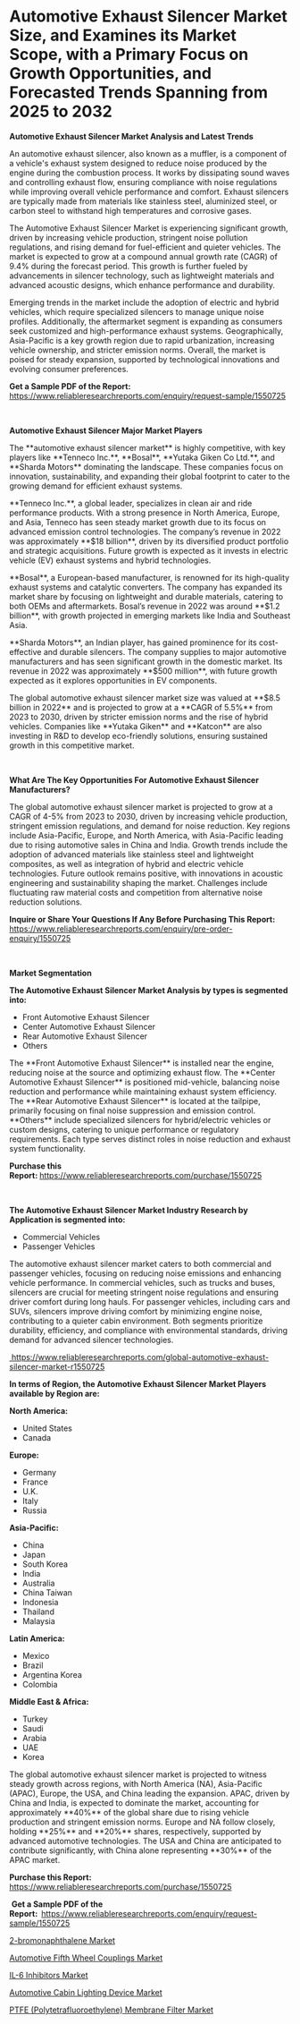 <p><h1>Automotive Exhaust Silencer Market Size, and Examines its Market Scope, with a Primary Focus on Growth Opportunities, and Forecasted Trends Spanning from 2025 to 2032</h1></p><p><strong>Automotive Exhaust Silencer Market Analysis and Latest Trends</strong></p>
<p><p>An automotive exhaust silencer, also known as a muffler, is a component of a vehicle's exhaust system designed to reduce noise produced by the engine during the combustion process. It works by dissipating sound waves and controlling exhaust flow, ensuring compliance with noise regulations while improving overall vehicle performance and comfort. Exhaust silencers are typically made from materials like stainless steel, aluminized steel, or carbon steel to withstand high temperatures and corrosive gases.</p><p>The Automotive Exhaust Silencer Market is experiencing significant growth, driven by increasing vehicle production, stringent noise pollution regulations, and rising demand for fuel-efficient and quieter vehicles. The market is expected to grow at a compound annual growth rate (CAGR) of 9.4% during the forecast period. This growth is further fueled by advancements in silencer technology, such as lightweight materials and advanced acoustic designs, which enhance performance and durability.</p><p>Emerging trends in the market include the adoption of electric and hybrid vehicles, which require specialized silencers to manage unique noise profiles. Additionally, the aftermarket segment is expanding as consumers seek customized and high-performance exhaust systems. Geographically, Asia-Pacific is a key growth region due to rapid urbanization, increasing vehicle ownership, and stricter emission norms. Overall, the market is poised for steady expansion, supported by technological innovations and evolving consumer preferences.</p></p>
<p><strong>Get a Sample PDF of the Report:&nbsp;</strong> <a href="https://www.reliableresearchreports.com/enquiry/request-sample/1550725?utm_campaign=24&utm_medium=2&utm_source=Github&utm_content=ia&utm_term=23012025&utm_id=automotive-exhaust-silencer">https://www.reliableresearchreports.com/enquiry/request-sample/1550725</a></p>
<p>&nbsp;</p>
<p><strong>Automotive Exhaust Silencer Major Market Players</strong></p>
<p><p>The **automotive exhaust silencer market** is highly competitive, with key players like **Tenneco Inc.**, **Bosal**, **Yutaka Giken Co Ltd.**, and **Sharda Motors** dominating the landscape. These companies focus on innovation, sustainability, and expanding their global footprint to cater to the growing demand for efficient exhaust systems.</p><p>**Tenneco Inc.**, a global leader, specializes in clean air and ride performance products. With a strong presence in North America, Europe, and Asia, Tenneco has seen steady market growth due to its focus on advanced emission control technologies. The company’s revenue in 2022 was approximately **$18 billion**, driven by its diversified product portfolio and strategic acquisitions. Future growth is expected as it invests in electric vehicle (EV) exhaust systems and hybrid technologies.</p><p>**Bosal**, a European-based manufacturer, is renowned for its high-quality exhaust systems and catalytic converters. The company has expanded its market share by focusing on lightweight and durable materials, catering to both OEMs and aftermarkets. Bosal’s revenue in 2022 was around **$1.2 billion**, with growth projected in emerging markets like India and Southeast Asia.</p><p>**Sharda Motors**, an Indian player, has gained prominence for its cost-effective and durable silencers. The company supplies to major automotive manufacturers and has seen significant growth in the domestic market. Its revenue in 2022 was approximately **$500 million**, with future growth expected as it explores opportunities in EV components.</p><p>The global automotive exhaust silencer market size was valued at **$8.5 billion in 2022** and is projected to grow at a **CAGR of 5.5%** from 2023 to 2030, driven by stricter emission norms and the rise of hybrid vehicles. Companies like **Yutaka Giken** and **Katcon** are also investing in R&D to develop eco-friendly solutions, ensuring sustained growth in this competitive market.</p></p>
<p>&nbsp;</p>
<p><strong>What Are The Key Opportunities For Automotive Exhaust Silencer Manufacturers?</strong></p>
<p><p>The global automotive exhaust silencer market is projected to grow at a CAGR of 4-5% from 2023 to 2030, driven by increasing vehicle production, stringent emission regulations, and demand for noise reduction. Key regions include Asia-Pacific, Europe, and North America, with Asia-Pacific leading due to rising automotive sales in China and India. Growth trends include the adoption of advanced materials like stainless steel and lightweight composites, as well as integration of hybrid and electric vehicle technologies. Future outlook remains positive, with innovations in acoustic engineering and sustainability shaping the market. Challenges include fluctuating raw material costs and competition from alternative noise reduction solutions.</p></p>
<p><strong>Inquire or Share Your Questions If Any Before Purchasing This Report:</strong> <a href="https://www.reliableresearchreports.com/enquiry/pre-order-enquiry/1550725?utm_campaign=24&utm_medium=2&utm_source=Github&utm_content=ia&utm_term=23012025&utm_id=automotive-exhaust-silencer">https://www.reliableresearchreports.com/enquiry/pre-order-enquiry/1550725</a></p>
<p>&nbsp;</p>
<p><strong>Market Segmentation</strong></p>
<p><strong>The Automotive Exhaust Silencer Market Analysis by types is segmented into:</strong></p>
<p><ul><li>Front Automotive Exhaust Silencer</li><li>Center Automotive Exhaust Silencer</li><li>Rear Automotive Exhaust Silencer</li><li>Others</li></ul></p>
<p><p>The **Front Automotive Exhaust Silencer** is installed near the engine, reducing noise at the source and optimizing exhaust flow. The **Center Automotive Exhaust Silencer** is positioned mid-vehicle, balancing noise reduction and performance while maintaining exhaust system efficiency. The **Rear Automotive Exhaust Silencer** is located at the tailpipe, primarily focusing on final noise suppression and emission control. **Others** include specialized silencers for hybrid/electric vehicles or custom designs, catering to unique performance or regulatory requirements. Each type serves distinct roles in noise reduction and exhaust system functionality.</p></p>
<p><strong>Purchase this Report:&nbsp;</strong><a href="https://www.reliableresearchreports.com/purchase/1550725?utm_campaign=24&utm_medium=2&utm_source=Github&utm_content=ia&utm_term=23012025&utm_id=automotive-exhaust-silencer">https://www.reliableresearchreports.com/purchase/1550725</a></p>
<p>&nbsp;</p>
<p><strong>The Automotive Exhaust Silencer Market Industry Research by Application is segmented into:</strong></p>
<p><ul><li>Commercial Vehicles</li><li>Passenger Vehicles</li></ul></p>
<p><p>The automotive exhaust silencer market caters to both commercial and passenger vehicles, focusing on reducing noise emissions and enhancing vehicle performance. In commercial vehicles, such as trucks and buses, silencers are crucial for meeting stringent noise regulations and ensuring driver comfort during long hauls. For passenger vehicles, including cars and SUVs, silencers improve driving comfort by minimizing engine noise, contributing to a quieter cabin environment. Both segments prioritize durability, efficiency, and compliance with environmental standards, driving demand for advanced silencer technologies.</p></p>
<p><a href="https://www.reliableresearchreports.com/global-automotive-exhaust-silencer-market-r1550725?utm_campaign=24&utm_medium=2&utm_source=Github&utm_content=ia&utm_term=23012025&utm_id=automotive-exhaust-silencer">&nbsp;https://www.reliableresearchreports.com/global-automotive-exhaust-silencer-market-r1550725</a></p>
<p><strong>In terms of Region, the Automotive Exhaust Silencer Market Players available by Region are:</strong></p>
<p>
    <p> <strong> North America: </strong>
        <ul>
            <li>United States</li>
            <li>Canada</li>
        </ul>
        </p> 
    <p> <strong> Europe: </strong>
        <ul>
            <li>Germany</li>
            <li>France</li>
            <li>U.K.</li>
            <li>Italy</li>
            <li>Russia</li>
        </ul>
        </p> 
    <p> <strong> Asia-Pacific: </strong>
        <ul>
            <li>China</li>
            <li>Japan</li>
            <li>South Korea</li>
            <li>India</li>
            <li>Australia</li>
            <li>China Taiwan</li>
            <li>Indonesia</li>
            <li>Thailand</li>
            <li>Malaysia</li>
        </ul>
        </p> 
    <p> <strong> Latin America: </strong>
        <ul>
            <li>Mexico</li>
            <li>Brazil</li>
            <li>Argentina Korea</li>
            <li>Colombia</li>
        </ul>
        </p> 
    <p> <strong> Middle East & Africa: </strong>
        <ul>
            <li>Turkey</li>
            <li>Saudi</li>
            <li>Arabia</li>
            <li>UAE</li>
            <li>Korea</li>
        </ul>
    </p>
    </p>
<p><p>The global automotive exhaust silencer market is projected to witness steady growth across regions, with North America (NA), Asia-Pacific (APAC), Europe, the USA, and China leading the expansion. APAC, driven by China and India, is expected to dominate the market, accounting for approximately **40%** of the global share due to rising vehicle production and stringent emission norms. Europe and NA follow closely, holding **25%** and **20%** shares, respectively, supported by advanced automotive technologies. The USA and China are anticipated to contribute significantly, with China alone representing **30%** of the APAC market.</p></p>
<p><strong>Purchase this Report: </strong><a href="https://www.reliableresearchreports.com/purchase/1550725?utm_campaign=24&utm_medium=2&utm_source=Github&utm_content=ia&utm_term=23012025&utm_id=automotive-exhaust-silencer">https://www.reliableresearchreports.com/purchase/1550725</a></p>
<p>&nbsp;<strong>Get a Sample PDF of the Report:&nbsp;&nbsp;</strong><a href="https://www.reliableresearchreports.com/enquiry/request-sample/1550725?utm_campaign=24&utm_medium=2&utm_source=Github&utm_content=ia&utm_term=23012025&utm_id=automotive-exhaust-silencer">https://www.reliableresearchreports.com/enquiry/request-sample/1550725</a></p>
<p><strong></strong></p>
<p><p><a href="https://www.linkedin.com/pulse/2-bromonaphthalene-market-size-share-growth-analysis-type-application-bnfpf?utm_campaign=24&utm_medium=2&utm_source=Github&utm_content=ia&utm_term=23012025&utm_id=automotive-exhaust-silencer">2-bromonaphthalene Market</a></p><p><a href="https://github.com/yazminwollma30/Market-Research-Report-List-1/blob/main/automotive-fifth-wheel-couplings-market.md?utm_campaign=24&utm_medium=2&utm_source=Github&utm_content=ia&utm_term=23012025&utm_id=automotive-exhaust-silencer">Automotive Fifth Wheel Couplings Market</a></p><p><a href="https://www.linkedin.com/pulse/trustworthy-market-insights-il-6-inhibitors-size-share-bkdte?utm_campaign=24&utm_medium=2&utm_source=Github&utm_content=ia&utm_term=23012025&utm_id=automotive-exhaust-silencer">IL-6 Inhibitors Market</a></p><p><a href="https://github.com/steidmindy199393/Market-Research-Report-List-1/blob/main/automotive-cabin-lighting-device-market.md?utm_campaign=24&utm_medium=2&utm_source=Github&utm_content=ia&utm_term=23012025&utm_id=automotive-exhaust-silencer">Automotive Cabin Lighting Device Market</a></p><p><a href="https://www.linkedin.com/pulse/ptfe-polytetrafluoroethylene-membrane-filter-market-analysis-insights-zmllf?utm_campaign=24&utm_medium=2&utm_source=Github&utm_content=ia&utm_term=23012025&utm_id=automotive-exhaust-silencer">PTFE (Polytetrafluoroethylene) Membrane Filter Market</a></p></p>